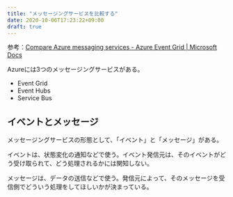 ```yaml
---
title: "メッセージングサービスを比較する"
date: 2020-10-06T17:23:22+09:00
draft: true
---
```


参考：[Compare Azure messaging services - Azure Event Grid | Microsoft Docs](https://docs.microsoft.com/en-us/azure/event-grid/compare-messaging-services)

Azureには3つのメッセージングサービスがある。

* Event Grid
* Event Hubs
* Service Bus

## イベントとメッセージ
メッセージングサービスの形態として、「イベント」と「メッセージ」がある。

イベントは、状態変化の通知などで使う。イベント発信元は、そのイベントがどう受け取られて、どう処理されるかには関知しない。

メッセージは、データの送信などで使う。発信元によって、そのメッセージを受信側でどういう処理をしてほしいかが決まっている。

